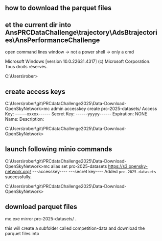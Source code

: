 ## how to download the parquet files

## et the current dir into AnsPRCDataChallenge\trajectory\AdsBtrajectories\AnsPerformanceChallenge

open command lines window -> not a power shell -> only a cmd

Microsoft Windows [version 10.0.22631.4317]
(c) Microsoft Corporation. Tous droits réservés.

C:\Users\rober>

## create access keys

C:\Users\rober\git\PRCdataChallenge2025\Data-Download-OpenSkyNetwork>mc admin accesskey create prc-2025-datasets/
Access Key: ------xxxxx------
Secret Key: ------yyyyy------
Expiration: NONE
Name:
Description:

C:\Users\rober\git\PRCdataChallenge2025\Data-Download-OpenSkyNetwork>

## launch following minio commands

C:\Users\rober\git\PRCdataChallenge2025\Data-Download-OpenSkyNetwork>mc alias set prc-2025-datasets https://s3.opensky-network.org/ ---accesskey---- ---secret key----
Added `prc-2025-datasets` successfully.

C:\Users\rober\git\PRCdataChallenge2025\Data-Download-OpenSkyNetwork>

## download parquet files

mc.exe mirror prc-2025-datasets/  .

this will create a subfolder called competition-data and download the parquet files into
